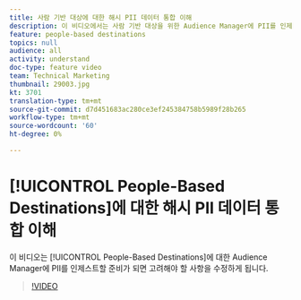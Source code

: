 ```yaml
---
title: 사람 기반 대상에 대한 해시 PII 데이터 통합 이해
description: 이 비디오에서는 사람 기반 대상을 위한 Audience Manager에 PII를 인제스트할 준비가 되면 고려해야 하는 사항을 다룹니다.
feature: people-based destinations
topics: null
audience: all
activity: understand
doc-type: feature video
team: Technical Marketing
thumbnail: 29003.jpg
kt: 3701
translation-type: tm+mt
source-git-commit: d7d451683ac280ce3ef245384758b5989f28b265
workflow-type: tm+mt
source-wordcount: '60'
ht-degree: 0%

---
```



# [!UICONTROL People-Based Destinations]에 대한 해시 PII 데이터 통합 이해

이 비디오는 [!UICONTROL People-Based Destinations]에 대한 Audience Manager에 PII를 인제스트할 준비가 되면 고려해야 할 사항을 수정하게 됩니다.

>[!VIDEO](https://video.tv.adobe.com/v/29003/?quality=12)
